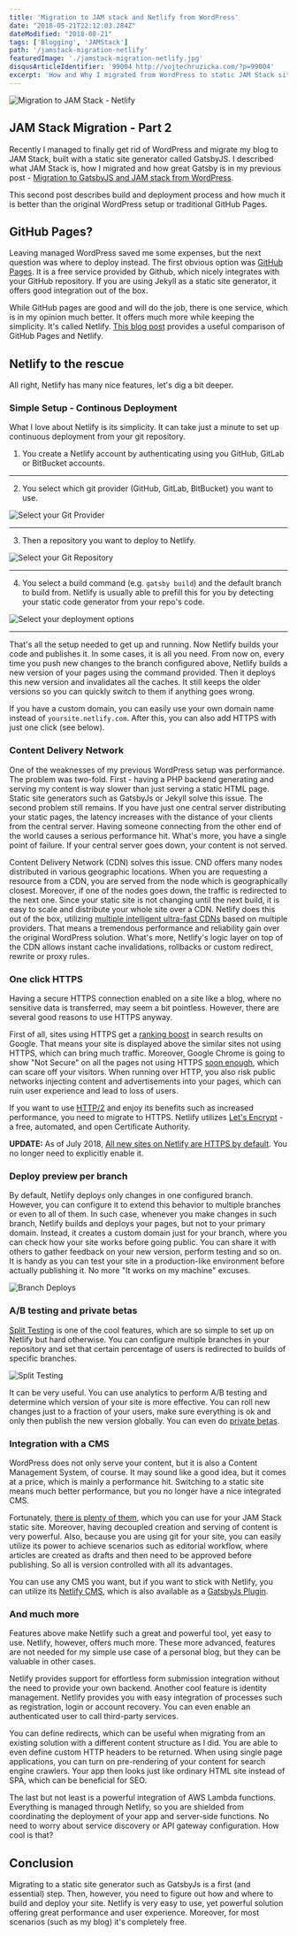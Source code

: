```yaml
---
title: 'Migration to JAM stack and Netlify from WordPress'
date: "2018-05-21T22:12:03.284Z"
dateModified: "2018-08-21"
tags: ['Blogging', 'JAMStack']
path: '/jamstack-migration-netlify'
featuredImage: './jamstack-migration-netlify.jpg'
disqusArticleIdentifier: '99004 http://vojtechruzicka.com/?p=99004'
excerpt: 'How and Why I migrated from WordPress to static JAM Stack site deployed on Netlify.'
---
```


![Migration to JAM Stack - Netlify](./jamstack-migration-netlify.jpg)

## JAM Stack Migration - Part 2
Recently I managed to finally get rid of WordPress and migrate my blog to JAM Stack, built with a static site generator called GatsbyJS. I described what JAM Stack is, how I migrated and how great Gatsby is in my previous post - [Migration to GatsbyJS and JAM stack from WordPress](https://www.vojtechruzicka.com/gatsby-migration/). 

This second post describes build and deployment process and how much it is better than the original WordPress setup or traditional GitHub Pages.

## GitHub Pages?
Leaving managed WordPress saved me some expenses, but the next question was where to deploy instead. The first obvious option was [GitHub Pages](https://pages.github.com/). It is a free service provided by Github, which nicely integrates with your GitHub repository. If you are using Jekyll as a static site generator, it offers good integration out of the box. 

While GitHub pages are good and will do the job, there is one service, which is in my opinion much better. It offers much more while keeping the simplicity. It's called Netlify. [This blog post](https://www.netlify.com/github-pages-vs-netlify/) provides a useful comparison of GitHub Pages and Netlify. 

## Netlify to the rescue
All right, Netlify has many nice features, let's dig a bit deeper.

### Simple Setup - Continous Deployment
What I love about Netlify is its simplicity. It can take just a minute to set up continuous deployment from your git repository.

1. You create a Netlify account by authenticating using you GitHub, GitLab or BitBucket accounts.

___

2. You select which git provider (GitHub, GitLab, BitBucket) you want to use.

 ![Select your Git Provider](./netlify-deploy-1.png)
___

3. Then a repository you want to deploy to Netlify.

 ![Select your Git Repository](./netlify-deploy-2.png)
___

4. You select a build command (e.g. `gatsby build`) and the default branch to build from. Netlify is usually able to prefill this for you by detecting your static code generator from your repo's code.

 ![Select your deployment options](./netlify-deploy-3.png)
___

That's all the setup needed to get up and running. Now Netlify builds your code and publishes it. In some cases, it is all you need. From now on, every time you push new changes to the branch configured above, Netlify builds a new version of your pages using the command provided. Then it deploys this new version and invalidates all the caches. It still keeps the older versions so you can quickly switch to them if anything goes wrong.

If you have a custom domain, you can easily use your own domain name instead of `yoursite.netlify.com`. After this, you can also add HTTPS with just one click (see below).

### Content Delivery Network
One of the weaknesses of my previous WordPress setup was performance. The problem was two-fold. First - having a PHP backend generating and serving my content is way slower than just serving a static HTML page. Static site generators such as GatsbyJs or Jekyll solve this issue. The second problem still remains. If you have just one central server distributing your static pages, the latency increases with the distance of your clients from the central server. Having someone connecting from the other end of the world causes a serious performance hit. What's more, you have a single point of failure. If your central server goes down, your content is not served.

Content Delivery Network (CDN) solves this issue. CND offers many nodes distributed in various geographic locations. When you are requesting a resource from a CDN, you are served from the node which is geographically closest. Moreover, if one of the nodes goes down, the traffic is redirected to the next one. Since your static site is not changing until the next build, it is easy to scale and distribute your whole site over a CDN. Netlify does this out of the box, utilizing [multiple intelligent ultra-fast CDNs](https://www.netlify.com/blog/2016/04/15/make-your-site-faster-with-netlifys-intelligent-cdn/) based on multiple providers. That means a tremendous performance and reliability gain over the original WordPress solution. What's more, Netlify's logic layer on top of the CDN allows instant cache invalidations, rollbacks or custom redirect, rewrite or proxy rules.

### One click HTTPS
Having a secure HTTPS connection enabled on a site like a blog, where no sensitive data is transferred, may seem a bit pointless. However, there are several good reasons to use HTTPS anyway. 

First of all, sites using HTTPS get a [ranking boost](https://webmasters.googleblog.com/2014/08/https-as-ranking-signal.html) in search results on Google. That means your site is displayed above the similar sites not using HTTPS, which can bring much traffic. Moreover, Google Chrome is going to show "Not Secure" on all the pages not using HTTPS [soon enough](https://blog.chromium.org/2018/05/evolving-chromes-security-indicators.html), which can scare off your visitors. When running over HTTP, you also risk public networks injecting content and advertisements into your pages, which can ruin user experience and lead to loss of users.

If you want to use [HTTP/2](https://developers.google.com/web/fundamentals/performance/http2/) and enjoy its benefits such as increased performance, you need to migrate to HTTPS.  Netlify utilizes [Let's Encrypt](https://letsencrypt.org/) - a free, automated, and open Certificate Authority.

**UPDATE:**
As of July 2018, [All new sites on Netlify are HTTPS by default](https://www.netlify.com/blog/2018/07/02/all-new-sites-on-netlify-are-https-by-default/). You no longer need to explicitly enable it.

### Deploy preview per branch
By default, Netlify deploys only changes in one configured branch. However, you can configure it to extend this behavior to multiple branches or even to all of them. In such case, whenever you make changes in such branch, Netlify builds and deploys your pages, but not to your primary domain. Instead, it creates a custom domain just for your branch, where you can check how your site works before going public. You can share it with others to gather feedback on your new version, perform testing and so on. It is handy as you can test your site in a production-like environment before actually publishing it. No more "It works on my machine" excuses.

![Branch Deploys](./netlify-branch-deploys.png)

### A/B testing and private betas
[Split Testing](https://www.netlify.com/docs/split-testing) is one of the cool features, which are so simple to set up on Netlify but hard otherwise. You can configure multiple branches in your repository and set that certain percentage of users is redirected to builds of specific branches.

![Split Testing](./netlify-split-testing.png)

It can be very useful. You can use analytics to perform A/B testing and determine which version of your site is more effective. You can roll new changes just to a fraction of your users, make sure everything is ok and only then publish the new version globally. You can even do [private betas](https://www.netlify.com/blog/2018/03/02/how-to-use-split-tests-to-give-users-access-to-private-features).

### Integration with a CMS
WordPress does not only serve your content, but it is also a Content Management System, of course. It may sound like a good idea, but it comes at a price, which is mainly a performance hit. Switching to a static site means much better performance, but you no longer have a nice integrated CMS.

Fortunately, [there is plenty of them](https://headlesscms.org/), which you can use for your JAM Stack static site. Moreover, having decoupled creation and serving of content is very powerful. Also, because you are using git for your site, you can easily utilize its power to achieve scenarios such as editorial workflow, where articles are created as drafts and then need to be approved before publishing. So all is version controlled with all its advantages.

You can use any CMS you want, but if you want to stick with Netlify, you can utilize its [Netlify CMS](https://www.netlifycms.org/), which is also available as a [GatsbyJs Plugin](https://www.gatsbyjs.org/docs/netlify-cms/).

### And much more
Features above make Netlify such a great and powerful tool, yet easy to use. Netlify, however, offers much more. These more advanced, features are not needed for my simple use case of a personal blog, but they can be valuable in other cases.

Netlify provides support for effortless form submission integration without the need to provide your own backend. Another cool feature is identity management. Netlify provides you with easy integration of processes such as registration, login or account recovery. You can even enable an authenticated user to call third-party services.

You can define redirects, which can be useful when migrating from an existing solution with a different content structure as I did. You are able to even define custom HTTP headers to be returned. When using single page applications, you can turn on pre-rendering of your content for search engine crawlers. Your app then looks just like ordinary HTML site instead of SPA, which can be beneficial for SEO.

The last but not least is a powerful integration of AWS Lambda functions. Everything is managed through Netlify, so you are shielded from coordinating the deployment of your app and server-side functions. No need to worry about service discovery or API gateway configuration. How cool is that?

## Conclusion
Migrating to a static site generator such as GatsbyJs is a first (and essential) step. Then, however, you need to figure out how and where to build and deploy your site. Netlify is very easy to use, yet powerful solution offering great performance and user experience. Moreover, for most scenarios (such as my blog) it's completely free.
